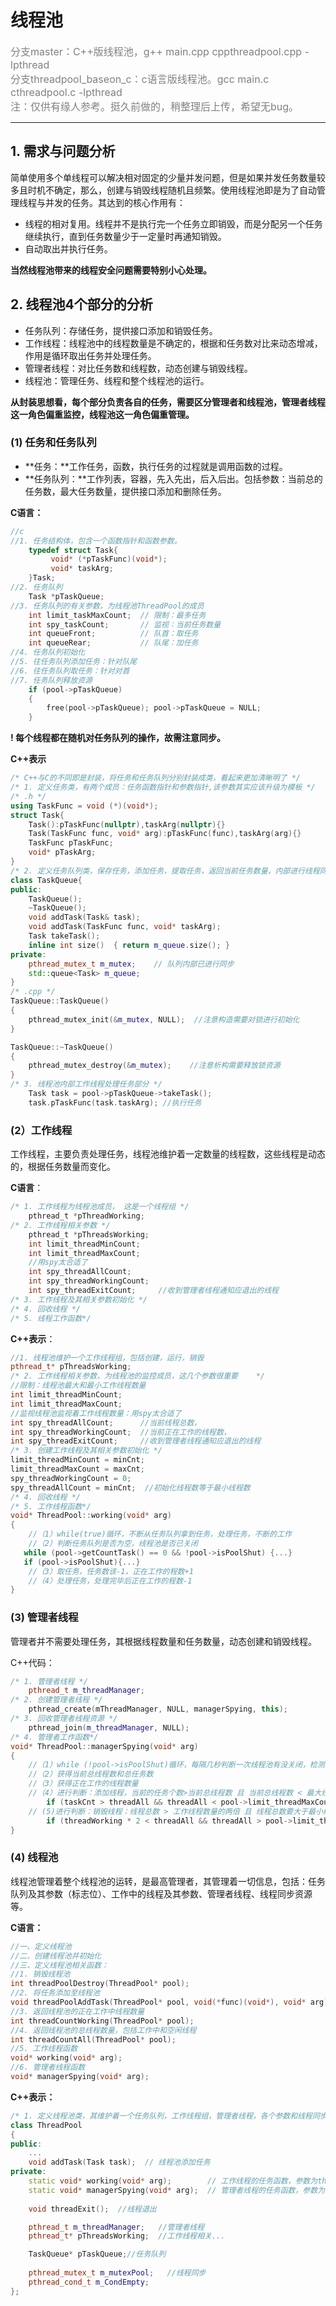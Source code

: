 # **线程池**

<font size=3,font color=gray>分支master：C++版线程池，g++ main.cpp cppthreadpool.cpp -lpthread<br> 分支threadpool_baseon_c：c语言版线程池。gcc main.c cthreadpool.c -lpthread<br>注：仅供有缘人参考。挺久前做的，稍整理后上传，希望无bug。</font>

____

## 1. 需求与问题分析

​        简单使用多个单线程可以解决相对固定的少量并发问题，但是如果并发任务数量较多且时机不确定，那么，创建与销毁线程随机且频繁。使用线程池即是为了自动管理线程与并发的任务。其达到的核心作用有：

* 线程的相对复用。线程并不是执行完一个任务立即销毁，而是分配另一个任务继续执行，直到任务数量少于一定量时再通知销毁。
* 自动取出并执行任务。

**当然线程池带来的线程安全问题需要特别小心处理。**

## 2. 线程池4个部分的分析

* 任务队列：存储任务，提供接口添加和销毁任务。
* 工作线程：线程池中的线程数量是不确定的，根据和任务数对比来动态增减，作用是循环取出任务并处理任务。
* 管理者线程：对比任务数和线程数，动态创建与销毁线程。
*  线程池：管理任务、线程和整个线程池的运行。

**从封装思想看，每个部分负责各自的任务，需要区分管理者和线程池，管理者线程这一角色偏重监控，线程池这一角色偏重管理。**

### (1) 任务和任务队列

* **任务：**工作任务，函数，执行任务的过程就是调用函数的过程。
* **任务队列：**工作列表，容器，先入先出，后入后出。包括参数：当前总的任务数，最大任务数量，提供接口添加和删除任务。

**C语言：**

```c
//c 
//1. 任务结构体，包含一个函数指针和函数参数。
    typedef struct Task{
         void* (*pTaskFunc)(void*);
         void* taskArg;
    }Task;
//2. 任务队列
	Task *pTaskQueue;
//3. 任务队列的有关参数，为线程池ThreadPool的成员
    int limit_taskMaxCount;  // 限制：最多任务
    int spy_taskCount;       // 监视：当前任务数量
    int queueFront;          // 队首：取任务
    int queueRear;           // 队尾：加任务
//4. 任务队列初始化
//5. 往任务队列添加任务：针对队尾
//6. 往任务队列取任务：针对对首
//7. 任务队列释放资源    
    if (pool->pTaskQueue)
    {
        free(pool->pTaskQueue); pool->pTaskQueue = NULL;
    }
```

**! 每个线程都在随机对任务队列的操作，故需注意同步。**

**C++表示**

````c++
/* C++与C的不同即是封装，将任务和任务队列分别封装成类，看起来更加清晰明了 */
/* 1. 定义任务类，有两个成员：任务函数指针和参数指针,该参数其实应该升级为模板 */
/* .h */
using TaskFunc = void (*)(void*);
struct Task{
    Task():pTaskFunc(nullptr),taskArg(nullptr){}
    Task(TaskFunc func, void* arg):pTaskFunc(func),taskArg(arg){}
    TaskFunc pTaskFunc;
    void* pTaskArg;
}
/* 2. 定义任务队列类，保存任务，添加任务，提取任务，返回当前任务数量，内部进行线程同步 */
class TaskQueue{
public:
    TaskQueue();  
    ~TaskQueue();  
    void addTask(Task& task);  
    void addTask(TaskFunc func, void* taskArg);
    Task takeTask();  
    inline int size()  { return m_queue.size(); }  
private:
    pthread_mutex_t m_mutex;    // 队列内部已进行同步
    std::queue<Task> m_queue;  
}
/* .cpp */
TaskQueue::TaskQueue()
{
    pthread_mutex_init(&m_mutex, NULL);  //注意构造需要对锁进行初始化
}

TaskQueue::~TaskQueue()
{
    pthread_mutex_destroy(&m_mutex);    //注意析构需要释放锁资源
}
/* 3. 线程池内部工作线程处理任务部分 */
    Task task = pool->pTaskQueue->takeTask();
    task.pTaskFunc(task.taskArg); //执行任务

````

### (2）工作线程

​        工作线程，主要负责处理任务，线程池维护着一定数量的线程数，这些线程是动态的，根据任务数量而变化。

**C语言**：

````c
/* 1. 工作线程为线程池成员， 这是一个线程组 */
	pthread_t *pThreadWorking;
/* 2. 工作线程相关参数 */
    pthread_t *pThreadsWorking;
    int limit_threadMinCount;  
    int limit_threadMaxCount;  
    //用spy太合适了
    int spy_threadAllCount;     
    int spy_threadWorkingCount; 
    int spy_threadExitCount;     //收到管理者线程通知应退出的线程
/* 3. 工作线程及其相关参数初始化 */
/* 4. 回收线程 */
/* 5. 线程工作函数*/

````

**C++表示**：

````c++
//1. 线程池维护一个工作线程组，包括创建，运行，销毁
pthread_t* pThreadsWorking;
/* 2. 工作线程相关参数，为线程池的监控成员，这几个参数很重要	 */
//限制：线程池最大和最小工作线程数量
int limit_threadMinCount;   
int limit_threadMaxCount;   
//监视线程池监视着工作线程数量：用spy太合适了
int spy_threadAllCount;      //当前线程总数，
int spy_threadWorkingCount;  //当前正在工作的线程数，
int spy_threadExitCount;     //收到管理者线程通知应退出的线程
/* 3. 创建工作线程及其相关参数初始化 */
limit_threadMinCount = minCnt;
limit_threadMaxCount = maxCnt;
spy_threadWorkingCount = 0;
spy_threadAllCount = minCnt;  //初始化线程数等于最小线程数
/* 4. 回收线程 */
/* 5. 工作线程函数*/
void* ThreadPool::working(void* arg)
{
    //（1）while(true)循环，不断从任务队列拿到任务，处理任务，不断的工作
    //（2）判断任务队列是否为空，线程池是否已关闭
   while (pool->getCountTask() == 0 && !pool->isPoolShut) {...}
   if (pool->isPoolShut){...}
    //（3）取任务，任务数该-1，正在工作的程数+1
    //（4）处理任务，处理完毕后正在工作的程数-1
}  
````

### (3) 管理者线程

​      管理者并不需要处理任务，其根据线程数量和任务数量，动态创建和销毁线程。

C++代码：

````c++
/* 1. 管理者线程 */
    pthread_t m_threadManager;   
/* 2. 创建管理者线程 */
    pthread_create(mThreadManager, NULL, managerSpying, this);
/* 3. 回收管理者线程资源 */
	pthread_join(m_threadManager, NULL);
/* 4. 管理者工作函数*/
void* ThreadPool::managerSpying(void* arg)
{
    //（1）while (!pool->isPoolShut)循环，每隔几秒判断一次线程池有没关闭，检测线程和任务参数
    //（2）获得当前总线程数和总任务数
    //（3）获得正在工作的线程数量
    //（4）进行判断：添加线程，当前的任务个数>当前总线程数 且 当前总线程数 < 最大线程数
        if (taskCnt > threadAll && threadAll < pool->limit_threadMaxCount) {...}
    // (5)进行判断：销毁线程：线程总数 > 工作线程数量的两倍 且 线程总数要大于最小线程数量限制
        if (threadWorking * 2 < threadAll && threadAll > pool->limit_threadMinCount)  {...}
}
````

### (4) 线程池

  线程池管理着整个线程池的运转，是最高管理者，其管理着一切信息，包括：任务队列及其参数（标志位）、工作中的线程及其参数、管理者线程、线程同步资源等。

**C语言：**

````c
//一、定义线程池
//二、创建线程池并初始化
//三、定义线程池相关函数：
//1. 销毁线程池
int threadPoolDestroy(ThreadPool* pool);
//2. 将任务添加至线程池
void threadPoolAddTask(ThreadPool* pool, void(*func)(void*), void* arg);
//3. 返回线程池的正在工作中线程数量
int threadCountWorking(ThreadPool* pool);
//4. 返回线程池的总线程数量，包括工作中和空闲线程
int threadCountAll(ThreadPool* pool);
//5. 工作线程函数
void* working(void* arg);
//6. 管理者线程函数
void* managerSpying(void* arg);
````

**C++表示：**

````c++
/* 1. 定义线程池类，其维护着一个任务队列，工作线程组，管理者线程，各个参数和线程同步 */
class ThreadPool
{
public:
    ...
    void addTask(Task task);  // 线程池添加任务
private:
    static void* working(void* arg);        // 工作线程的任务函数，参数为this
    static void* managerSpying(void* arg);  // 管理者线程的任务函数，参数为this
    
    void threadExit();  //线程退出

    pthread_t m_threadManager;   //管理者线程
    pthread_t* pThreadsWorking;  //工作线程相关...

    TaskQueue* pTaskQueue;//任务队列
    
    pthread_mutex_t m_mutexPool;   //线程同步
    pthread_cond_t m_CondEmpty; 
};
````







